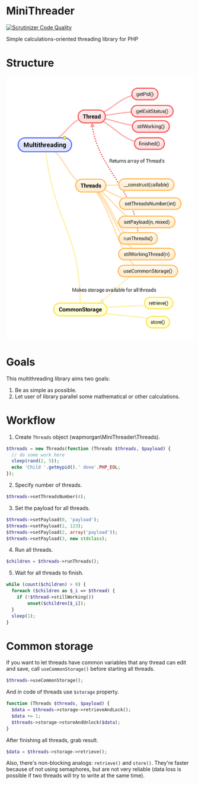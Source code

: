 # MiniThreader
[![Scrutinizer Code Quality](https://scrutinizer-ci.com/g/wapmorgan/MiniThreader/badges/quality-score.png?b=master)](https://scrutinizer-ci.com/g/wapmorgan/MiniThreader/?branch=master)

Simple calculations-oriented threading library for PHP

# Structure
![](Multithreading.png)

# Goals
This multithreading library aims two goals:

1. Be as simple as possible.
2. Let user of library parallel some mathematical or other calculations.

# Workflow
1. Create `Threads` object (wapmorgan\MiniThreader\Threads).
  ``` php
  $threads = new Threads(function (Threads $threads, $payload) {
    // do some work here
    sleep(rand(2, 5));
    echo 'Child '.getmypid().' done'.PHP_EOL;
  });
  ```
  
2. Specify number of threads.
  ``` php
  $threads->setThreadsNumber(4);
  ```
  
3. Set the payload for all threads.
  ``` php
  $threads->setPayload(0, 'payload');
  $threads->setPayload(1, 123);
  $threads->setPayload(2, array('payload'));
  $threads->setPayload(3, new stdclass);
  ```
  
4. Run all threads.
  ``` php
  $children = $threads->runThreads();
  ```
  
5. Wait for all threads to finish.
  ``` php
  while (count($children) > 0) {
    foreach ($children as $_i => $thread) {
      if (!$thread->stillWorking())
          unset($children[$_i]);
    }
    sleep(1);
  }
  ```
  
# Common storage
If you want to let threads have common variables that any thread can edit and save, call `useCommonStorage()` before starting all threads.
``` php
$threads->useCommonStorage();
```
And in code of threads use `$storage` property.
``` php
function (Threads $threads, $payload) {
  $data = $threads->storage->retrieveAndLock();
  $data += 1;
  $threads->storage->storeAndUnlock($data);
}
```
After finishing all threads, grab result.
``` php
$data = $threads->storage->retrieve();
```
Also, there's non-blocking analogs: `retrieve()` and `store()`. They're faster because of not using semaphores, but are not very reliable (data loss is possible if two threads will try to write at the same time).

